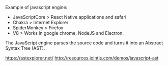 Example of javascript engine:

- JavaScriptCore > React Native applications and safari
- Chakra > Internet Explorer
- SpiderMonkey > Firefox
- V8 > Works in google chrome, NodeJS and Electron.

The JavaScript engine parses the source code and turns it into an Abstract Syntax Tree (AST).

https://astexplorer.net/
http://resources.jointjs.com/demos/javascript-ast